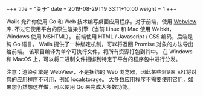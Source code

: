 +++
title = "关于"
date = 2019-08-29T19:33:11+10:00
weight = 1
+++

Wails 允许你使用 Go 和 Web 技术编写桌面应用程序。对于前端，使用 [Webview](https://github.com/zserge/webview) 库. 不过它使用平台的原生渲染引擎（当前 Linux 和 Mac 使用 Webkit，Windows 使用 MSHTML）。 前端使用 HTML / Javascript / CSS 编码，后端是纯 Go 语言。 Wails 提供了一种绑定机制，可以将返回 Promise 对象的方法导出给前端。 该项目编译为单个可执行文件，将所有资源打包到其中。 在 Windows 和 MacOS 上，可以将二进制文件捆绑到特定于平台的程序包中进行分发。

注意：渲染引擎是 WebView，不是捆绑的 Web 浏览器，因此某些`浏览器 API`将对您的应用程序不可用，例如 localstorage。 大多数应用程序不需要使用它们，如果您仍然想这样做，可以使用 Go 来完成大多数功能。
